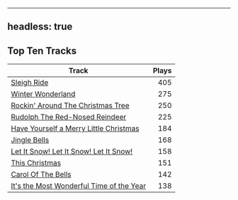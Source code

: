 
---
headless: true
---

## Top Ten Tracks

| Track | Plays |
| --- |  ---: |
|[Sleigh Ride](/songs/sleigh-ride)| 405|
|[Winter Wonderland](/songs/winter-wonderland)| 275|
|[Rockin' Around The Christmas Tree](/songs/rockin-around-the-christmas-tree)| 250|
|[Rudolph The Red-Nosed Reindeer](/songs/rudolph-the-red-nosed-reindeer)| 225|
|[Have Yourself a Merry Little Christmas](/songs/have-yourself-a-merry-little-christmas)| 184|
|[Jingle Bells](/songs/jingle-bells)| 168|
|[Let It Snow! Let It Snow! Let It Snow!](/songs/let-it-snow-let-it-snow-let-it-snow)| 158|
|[This Christmas](/songs/this-christmas)| 151|
|[Carol Of The Bells](/songs/carol-of-the-bells)| 142|
|[It's the Most Wonderful Time of the Year](/songs/its-the-most-wonderful-time-of-the-year)| 138|
